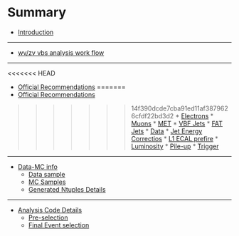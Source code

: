 # Summary

* [Introduction](README.md)

----

* [wv/zv vbs analysis work flow](vvVBS_documentation.md)

----

<<<<<<< HEAD
* [Official Recommendations](documentation/CMS_Recommendations/README.md )
=======
* [Official Recommendations](documentation/CMS_Recommendations/README.md)
>>>>>>> 14f390dcde7cba91ed11af3879626cfdf22bd3d2
    * [Electrons](documentation/CMS_Recommendations/Electron.md)
    * [Muons](documentation/CMS_Recommendations/Muon.md)
    * [MET](documentation/CMS_Recommendations/MET.md)
    * [VBF Jets](documentation/CMS_Recommendations/VBFjets.md)
    * [FAT Jets](documentation/CMS_Recommendations/FATjet.md)
    * [Data](documentation/CMS_Recommendations/Data.md)
    * [Jet Energy Correctios](documentation/CMS_Recommendations/JetCorrections.md)
    * [L1 ECAL prefire](documentation/CMS_Recommendations/L1ECALprefire.md)
    * [Luminosity](documentation/CMS_Recommendations/Luminosity.md)
    * [Pile-up](documentation/CMS_Recommendations/Pileup.md)
    * [Trigger](documentation/CMS_Recommendations/Trigger.md)

----

* [Data-MC info](documentation/data-mc/README.md)
    - [Data sample](documentation/data-mc/datainfo.md)
    - [MC Samples](documentation/data-mc/mc-cross-section.md)
    - [Generated Ntuples Details](documentation/data-mc/Ntuple_Details.md)

----

* [Analysis Code Details](documentation/analysis-macros/README.md)
    - [Pre-selection](documentation/analysis-macros/pre-selection.md)
    - [Final Event selection](documentation/analysis-macros/event-selection.md)

